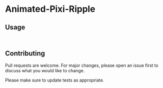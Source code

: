 # Animated-Pixi-Ripple




## Usage

```PixiJS


```

## Contributing
Pull requests are welcome. For major changes, please open an issue first to discuss what you would like to change.

Please make sure to update tests as appropriate.

